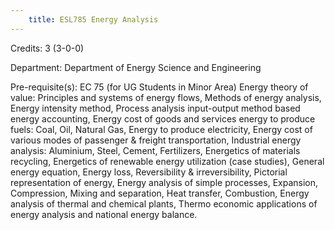 ```yaml
---
    title: ESL785 Energy Analysis
---
```

Credits: 3 (3-0-0)

Department: Department of Energy Science and Engineering

Pre-requisite(s): EC 75 (for UG Students in Minor Area) Energy theory of value: Principles and systems of energy flows, Methods of energy analysis, Energy intensity method, Process analysis input-output method based energy accounting, Energy cost of goods and services energy to produce fuels: Coal, Oil, Natural Gas, Energy to produce electricity, Energy cost of various modes of passenger & freight transportation, Industrial energy analysis: Aluminium, Steel, Cement, Fertilizers, Energetics of materials recycling, Energetics of renewable energy utilization (case studies), General energy equation, Energy loss, Reversibility & irreversibility, Pictorial representation of energy, Energy analysis of simple processes, Expansion, Compression, Mixing and separation, Heat transfer, Combustion, Energy analysis of thermal and chemical plants, Thermo economic applications of energy analysis and national energy balance.